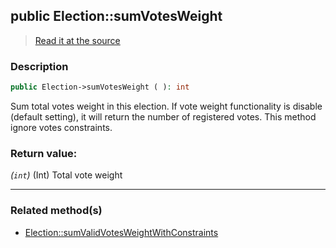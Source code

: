 ## public Election::sumVotesWeight

> [Read it at the source](https://github.com/julien-boudry/Condorcet/blob/master/src/ElectionProcess/VotesProcess.php#L70)

### Description    

```php
public Election->sumVotesWeight ( ): int
```

Sum total votes weight in this election. If vote weight functionality is disable (default setting), it will return the number of registered votes. This method ignore votes constraints.
    

### Return value:   

*(`int`)* (Int) Total vote weight


---------------------------------------

### Related method(s)      

* [Election::sumValidVotesWeightWithConstraints](/Docs/ApiReferences/Election%20Class/public%20Election--sumValidVotesWeightWithConstraints.md)    
